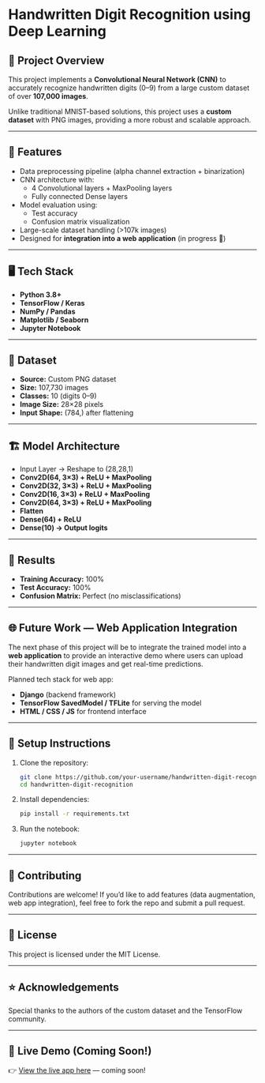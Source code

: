 # Handwritten Digit Recognition using Deep Learning

## 📌 Project Overview

This project implements a **Convolutional Neural Network (CNN)** to accurately recognize handwritten digits (0–9) from a large custom dataset of over **107,000 images**.

Unlike traditional MNIST-based solutions, this project uses a **custom dataset** with PNG images, providing a more robust and scalable approach.

---

## 🚀 Features

- Data preprocessing pipeline (alpha channel extraction + binarization)
- CNN architecture with:
  - 4 Convolutional layers + MaxPooling layers
  - Fully connected Dense layers
- Model evaluation using:
  - Test accuracy
  - Confusion matrix visualization
- Large-scale dataset handling (>107k images)
- Designed for **integration into a web application** (in progress 🚧)

---

## 🖥️ Tech Stack

- **Python 3.8+**
- **TensorFlow / Keras**
- **NumPy / Pandas**
- **Matplotlib / Seaborn**
- **Jupyter Notebook**

---

## 📂 Dataset

- **Source:** Custom PNG dataset  
- **Size:** 107,730 images  
- **Classes:** 10 (digits 0–9)  
- **Image Size:** 28×28 pixels  
- **Input Shape:** (784,) after flattening

---

## 🏗️ Model Architecture

- Input Layer → Reshape to (28,28,1)
- **Conv2D(64, 3×3) + ReLU + MaxPooling**
- **Conv2D(32, 3×3) + ReLU + MaxPooling**
- **Conv2D(16, 3×3) + ReLU + MaxPooling**
- **Conv2D(64, 3×3) + ReLU + MaxPooling**
- **Flatten**
- **Dense(64) + ReLU**
- **Dense(10) → Output logits**

---

## 📝 Results

- **Training Accuracy:** 100%
- **Test Accuracy:** 100%
- **Confusion Matrix:** Perfect (no misclassifications)

---

## 🌐 Future Work — Web Application Integration

The next phase of this project will be to integrate the trained model into a **web application** to provide an interactive demo where users can upload their handwritten digit images and get real-time predictions.

Planned tech stack for web app:

- **Django** (backend framework)
- **TensorFlow SavedModel / TFLite** for serving the model
- **HTML / CSS / JS** for frontend interface

---

## 🔧 Setup Instructions

1. Clone the repository:
    ```bash
    git clone https://github.com/your-username/handwritten-digit-recognition.git
    cd handwritten-digit-recognition
    ```

2. Install dependencies:
    ```bash
    pip install -r requirements.txt
    ```

3. Run the notebook:
    ```bash
    jupyter notebook
    ```

---

## 🤝 Contributing

Contributions are welcome! If you’d like to add features (data augmentation, web app integration), feel free to fork the repo and submit a pull request.

---

## 📄 License

This project is licensed under the MIT License.

---

## ⭐ Acknowledgements

Special thanks to the authors of the custom dataset and the TensorFlow community.

---

## 🚀 Live Demo (Coming Soon!)

👉 [View the live app here](#) — coming soon!
